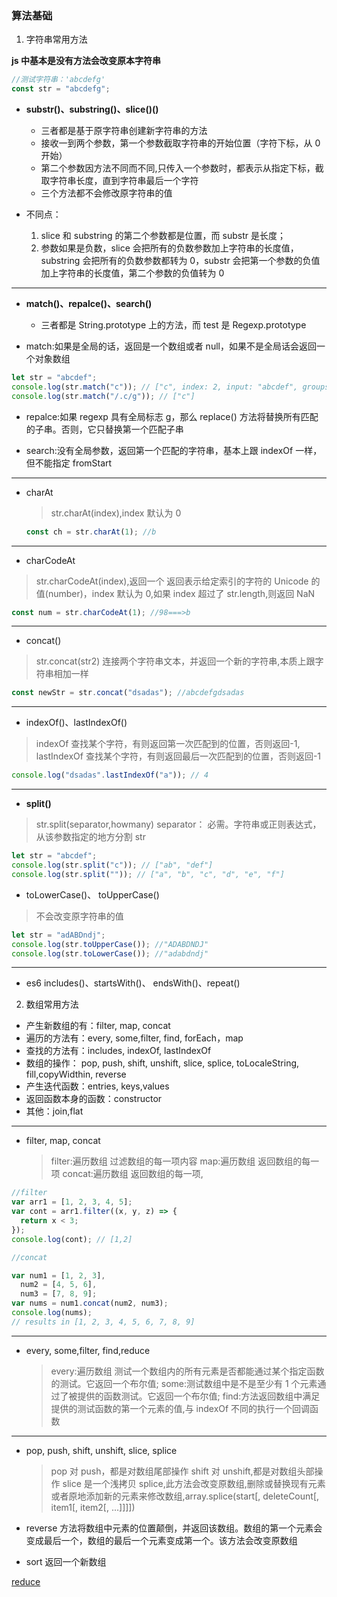### 算法基础

1. 字符串常用方法

**js 中基本是没有方法会改变原本字符串**

```js
//测试字符串：'abcdefg'
const str = "abcdefg";
```

- **substr()、substring()、slice()()**

  - 三者都是基于原字符串创建新字符串的方法
  - 接收一到两个参数，第一个参数截取字符串的开始位置（字符下标，从 0 开始）
  - 第二个参数因方法不同而不同,只传入一个参数时，都表示从指定下标，截取字符串长度，直到字符串最后一个字符
  - 三个方法都不会修改原字符串的值

- 不同点：
  1. slice 和 substring 的第二个参数都是位置，而 substr 是长度；
  2. 参数如果是负数，slice 会把所有的负数参数加上字符串的长度值，substring 会把所有的负数参数都转为 0，substr 会把第一个参数的负值加上字符串的长度值，第二个参数的负值转为 0

---

- **match()、repalce()、search()**

  - 三者都是 String.prototype 上的方法，而 test 是 Regexp.prototype

- match:如果是全局的话，返回是一个数组或者 null，如果不是全局话会返回一个对象数组

```js
let str = "abcdef";
console.log(str.match("c")); // ["c", index: 2, input: "abcdef", groups: undefined]
console.log(str.match("/.c/g")); // ["c"]
```

- repalce:如果 regexp 具有全局标志 g，那么 replace() 方法将替换所有匹配的子串。否则，它只替换第一个匹配子串

- search:没有全局参数，返回第一个匹配的字符串，基本上跟 indexOf 一样，但不能指定 fromStart

---

- charAt

  > str.charAt(index),index 默认为 0

  ```js
  const ch = str.charAt(1); //b
  ```

---

- charCodeAt

> str.charCodeAt(index),返回一个 返回表示给定索引的字符的 Unicode 的值(number)，index 默认为 0,如果 index 超过了 str.length,则返回 NaN

```js
const num = str.charCodeAt(1); //98===>b
```

---

- concat()

> str.concat(str2) 连接两个字符串文本，并返回一个新的字符串,本质上跟字符串相加一样

```js
const newStr = str.concat("dsadas"); //abcdefgdsadas
```

---

- indexOf()、lastIndexOf()

> indexOf 查找某个字符，有则返回第一次匹配到的位置，否则返回-1,
> lastIndexOf 查找某个字符，有则返回最后一次匹配到的位置，否则返回-1

```js
console.log("dsadas".lastIndexOf("a")); // 4
```

---

- **split()**

> str.split(separator,howmany)
> separator： 必需。字符串或正则表达式，从该参数指定的地方分割 str

```js
let str = "abcdef";
console.log(str.split("c")); // ["ab", "def"]
console.log(str.split("")); // ["a", "b", "c", "d", "e", "f"]
```

- toLowerCase()、 toUpperCase()

> 不会改变原字符串的值

```js
let str = "adABDndj";
console.log(str.toUpperCase()); //"ADABDNDJ"
console.log(str.toLowerCase()); //"adabdndj"
```

---

- es6 includes()、startsWith()、 endsWith()、repeat()

2. 数组常用方法

- 产生新数组的有：filter, map, concat
- 遍历的方法有：every, some,filter, find, forEach，map
- 查找的方法有：includes, indexOf, lastIndexOf
- 数组的操作： pop, push, shift, unshift, slice, splice, toLocaleString, fill,copyWidthin, reverse
- 产生迭代函数：entries, keys,values
- 返回函数本身的函数：constructor
- 其他：join,flat

---

- filter, map, concat
  > filter:遍历数组 过滤数组的每一项内容
  > map:遍历数组 返回数组的每一项
  > concat:遍历数组 返回数组的每一项,

```js
//filter
var arr1 = [1, 2, 3, 4, 5];
var cont = arr1.filter((x, y, z) => {
  return x < 3;
});
console.log(cont); // [1,2]

//concat

var num1 = [1, 2, 3],
  num2 = [4, 5, 6],
  num3 = [7, 8, 9];
var nums = num1.concat(num2, num3);
console.log(nums);
// results in [1, 2, 3, 4, 5, 6, 7, 8, 9]
```

---

- every, some,filter, find,reduce

  > every:遍历数组 测试一个数组内的所有元素是否都能通过某个指定函数的测试。它返回一个布尔值;
  > some:测试数组中是不是至少有 1 个元素通过了被提供的函数测试。它返回一个布尔值;
  > find:方法返回数组中满足提供的测试函数的第一个元素的值,与 indexOf 不同的执行一个回调函数

---

- pop, push, shift, unshift, slice, splice

  > pop 对 push，都是对数组尾部操作
  > shift 对 unshift,都是对数组头部操作
  > slice 是一个浅拷贝
  > splice,此方法会改变原数组,删除或替换现有元素或者原地添加新的元素来修改数组,array.splice(start[, deleteCount[, item1[, item2[, ...]]]])

- reverse
  方法将数组中元素的位置颠倒，并返回该数组。数组的第一个元素会变成最后一个，数组的最后一个元素变成第一个。该方法会改变原数组
- sort 返回一个新数组

[reduce](https://cloud.tencent.com/developer/article/1676166)
